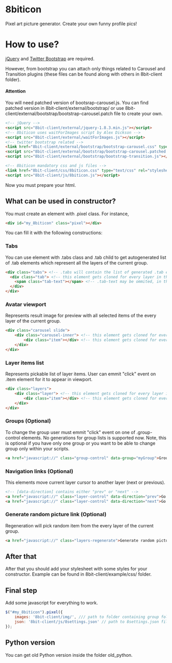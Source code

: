 8biticon
========

Pixel art picture generator. Create your own funny profile pics!

# How to use?

<a href="http://jquery.com/">jQuery</a> and <a href="http://twitter.github.com/bootstrap/index.html">Twitter Bootstrap</a> are required.

However, from bootstrap you can attach only things related to Carousel and Transition plugins (these files can be found along with others in 8bit-client folder).

#### Attention
You will need patched version of bootsrap-carousel.js.
You can find patched version in 8bit-client/external/bootstrap/ or use 8bit-client/external/bootstrap/bootstrap-carousel.patch file to create your own.

```html
<!-- jQuery -->
<script src="8bit-client/external/jquery-1.8.3.min.js"></script>
<!-- 8biticon uses waitForImages script by Alex Dickson -->
<script src="8bit-client/external/waitForImages.js"></script>
<!-- twitter bootstrap related -->
<link href="8bit-client/external/bootstrap/bootstrap-carousel.css" type="text/css" rel="stylesheet" />
<script src="8bit-client/external/bootstrap/bootstrap-carousel.patched.js"></script>
<script src="8bit-client/external/bootstrap/bootstrap-transition.js"></script>
```

```html
<!-- 8biticon mandatory css and js files -->
<link href="8bit-client/css/8biticon.css" type="text/css" rel="stylesheet" />
<script src="8bit-client/js/8biticon.js"></script>
```

Now you must prepare your html.

## What can be used in constructor?
You must create an element with .pixel class. For instance,
```html
<div id="my_8biticon" class="pixel"></div>
```

You can fill it with the following constructions:

### Tabs
You can use element with .tabs class and .tab child to get autogenerated list of .tab elements which represent all the layers of the current group.
```html
<div class="tabs"> <!-- .tabs will contain the list of generated .tab elements -->
  <div class="tab"> <!-- this element gets cloned for every layer in the group -->
    <span class="tab-text"></span> <!-- .tab-text may be ommited, in that case layer name will be written directly to .tab -->
  </div>
</div>
```

### Avatar viewport
Represents result image for preview with all selected items of the every layer of the current group.
```html
<div class="carousel slide">
	<div class="carousel-inner"> <!-- this element gets cloned for every layer in the group -->
		<div class="item"></div> <!-- this element gets cloned for every item in the layer; note, that img element is appended to this element -->
	</div>
</div>
```

### Layer items list
Represents pickable list of layer items. User can emmit "click" event on .item element for it to appear in viewport.
```html
<div class="layers">
	<div class="layer"> <!-- this element gets cloned for every layer in the group -->
		<div class="item"></div> <!-- this element gets cloned for every item in the layer; note, that img element is appended to this element -->
	</div>
</div>
```

### Groups (Optional)
To change the group user must emmit "click" event on one of .group-control elements.
No generations for group lists is supported now. Note, this is optional if you have only one group or you want to be able to change group only within your scripts.
```html
<a href="javascript://" class="group-control" data-group="myGroup">Group Name</a> <!-- [data-group] contains the name of any group
```

### Navigation links (Optional)
This elements move current layer cursor to another layer (next or previous).
```html
<!-- [data-direction] contains either "prev" or "next" -->
<a href="javascript://" class="layer-control" data-direction="prev">Go back</a> 
<a href="javascript://" class="layer-control" data-direction="next">Go ahead</a>
```

### Generate random picture link (Optional)
Regeneration will pick random item from the every layer of the current group.
```html
<a href="javascript://" class="layers-regenerate">Generate random picture</a>
```

## After that
After that you should add your stylesheet with some styles for your constructor. Example can be found in 8bit-client/example/css/ folder.

## Final step
Add some javascript for everything to work.

```js
$("#my_8biticon").pixel({
	images: '8bit-client/img/', /// path to folder containing group folders with images
	json: '8bit-client/js/8settings.json' // path to 8settings.json file
});
```

## Python version
You can get old Python version inside the folder old_python.

